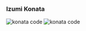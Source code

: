 ### Izumi Konata

![konata code](../screenshots/luckyStar/konata_dark_code.png)
![konata code](../screenshots/luckyStar/konata_dark_secondary_code.png)
